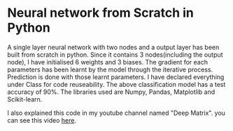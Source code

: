 # Neural network from Scratch in Python

A single layer neural network with two nodes and a output layer has been built from scratch in python. Since it contains 3 nodes(including the output node), I have initialised 6 weights and 3 biases. The gradient for each parameters has been learnt by the model through the iterative process. Prediction is done with those learnt parameters. I have declared everything under Class for code reuseability. The above classification model has a test accuracy of 90%. The libraries used are Numpy, Pandas, Matplotlib and Scikit-learn.

I also explained this code in my youtube channel named "Deep Matrix". you can see this video [here](https://www.youtube.com/watch?v=TIX2YahCRc8).
